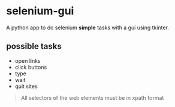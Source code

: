 # selenium-gui
A python app to do selenium **simple** tasks with a gui using tkinter.
## possible tasks
- open links
- click buttons
- type
- wait
- quit sites

> All selectors of the web elements must be in xpath format

